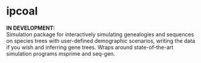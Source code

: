 # ipcoal
**IN DEVELOPMENT:**  
Simulation package for interactively simulating genealogies and sequences on species trees with user-defined demographic scenarios, writing the data if you wish and inferring gene trees. Wraps around state-of-the-art simulation programs msprime and seq-gen.